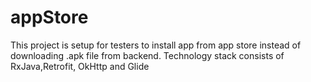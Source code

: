# appStore
This project is setup for testers  to install app from app store instead of downloading .apk file from backend.
Technology stack consists of RxJava,Retrofit, OkHttp and Glide

